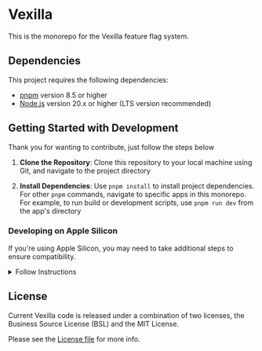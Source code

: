 # Vexilla

This is the monorepo for the Vexilla feature flag system.

## Dependencies

This project requires the following dependencies:

- [pnpm](https://pnpm.io/) version 8.5 or higher
- [Node.js](https://nodejs.org/) version 20.x or higher (LTS version recommended)

## Getting Started with Development

Thank you for wanting to contribute, just follow the steps below

1. **Clone the Repository**: Clone this repository to your local machine using Git, and navigate to the project directory

2. **Install Dependencies**: Use `pnpm install` to install project dependencies. For other `pnpm` commands, navigate to specific apps in this monorepo. For example, to run build or development scripts, use `pnpm run dev` from the app's directory

### Developing on Apple Silicon

If you're using Apple Silicon, you may need to take additional steps to ensure compatibility.

<details>
<summary>Follow Instructions</summary>

1. **Install GCC**: The "libvips" dependency relies on gcc. To install gcc from source, use Homebrew:

   ```bash
   brew install --build-from-source gcc
   ```

2. **Install Xcode Command Line Tools**: These tools are also required for "libvips". If not installed, you can install them with:

   ```bash
   xcode-select --install
   ```

3. **Install "vips"**: This is another dependency needed for the project. Install it via Homebrew:

   ```bash
   brew install vips
   ```

</details>

## License

Current Vexilla code is released under a combination of two licenses, the Business Source License (BSL) and the MIT License.

Please see the [License file](./LICENSE) for more info.
